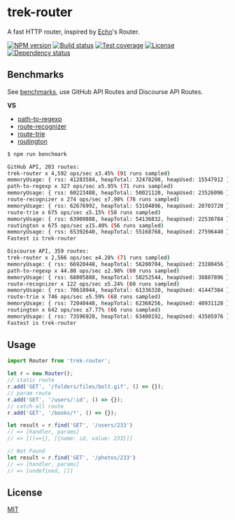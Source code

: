 # trek-router

A fast HTTP router, inspired by [Echo](https://github.com/labstack/echo)'s Router.

  [![NPM version][npm-img]][npm-url]
  [![Build status][travis-img]][travis-url]
  [![Test coverage][coveralls-img]][coveralls-url]
  [![License][license-img]][license-url]
  [![Dependency status][david-img]][david-url]


## Benchmarks

See [benchmarks](benchmarks), use GitHub API Routes and Discourse API Routes.

**VS**

* [path-to-regexp][]
* [route-recognizer][]
* [route-trie][]
* [routington][]

```bash
$ npm run benchmark

GitHub API, 203 routes:
trek-router x 4,592 ops/sec ±3.45% (91 runs sampled)
memoryUsage: { rss: 41283584, heapTotal: 32478208, heapUsed: 15547912 }
path-to-regexp x 327 ops/sec ±5.95% (71 runs sampled)
memoryUsage: { rss: 60223488, heapTotal: 50021120, heapUsed: 23526096 }
route-recognizer x 274 ops/sec ±7.98% (76 runs sampled)
memoryUsage: { rss: 62676992, heapTotal: 53104896, heapUsed: 20703720 }
route-trie x 675 ops/sec ±5.15% (58 runs sampled)
memoryUsage: { rss: 63909888, heapTotal: 54136832, heapUsed: 22530784 }
routington x 675 ops/sec ±15.40% (56 runs sampled)
memoryUsage: { rss: 65392640, heapTotal: 55168768, heapUsed: 27596440 }
Fastest is trek-router

Discourse API, 359 routes:
trek-router x 2,566 ops/sec ±4.28% (71 runs sampled)
memoryUsage: { rss: 66920448, heapTotal: 56200704, heapUsed: 23280456 }
path-to-regexp x 44.88 ops/sec ±2.98% (60 runs sampled)
memoryUsage: { rss: 68005888, heapTotal: 58252544, heapUsed: 38887896 }
route-recognizer x 122 ops/sec ±5.24% (60 runs sampled)
memoryUsage: { rss: 70610944, heapTotal: 61336320, heapUsed: 41447384 }
route-trie x 746 ops/sec ±5.59% (68 runs sampled)
memoryUsage: { rss: 72040448, heapTotal: 62368256, heapUsed: 40931128 }
routington x 642 ops/sec ±7.77% (66 runs sampled)
memoryUsage: { rss: 73596928, heapTotal: 63400192, heapUsed: 43505976 }
Fastest is trek-router
```

## Usage

```js
import Router from 'trek-router';

let r = new Router();
// static route
r.add('GET', '/folders/files/bolt.gif', () => {});
// param route
r.add('GET', '/users/:id', () => {});
// catch-all route
r.add('GET', '/books/*', () => {});

let result = r.find('GET', '/users/233')
// => [handler, params]
// => [()=>{}, [{name: id, value: 233}]]

// Not Found
let result = r.find('GET', '/photos/233')
// => [handler, params]
// => [undefined, []]
```

## License

  [MIT](LICENSE)

[path-to-regexp]: https://github.com/pillarjs/path-to-regexp
[route-recognizer]: https://github.com/tildeio/route-recognizer
[route-trie]: https://github.com/zensh/route-trie
[routington]: https://github.com/pillarjs/routington

[npm-img]: https://img.shields.io/npm/v/trek-router.svg?style=flat-square
[npm-url]: https://npmjs.org/package/trek-router
[travis-img]: https://img.shields.io/travis/trekjs/router.svg?style=flat-square
[travis-url]: https://travis-ci.org/trekjs/router
[coveralls-img]: https://img.shields.io/coveralls/trekjs/router.svg?style=flat-square
[coveralls-url]: https://coveralls.io/r/trekjs/router
[license-img]: https://img.shields.io/badge/license-MIT-green.svg?style=flat-square
[license-url]: LICENSE
[david-img]: https://img.shields.io/david/trekjs/router.svg?style=flat-square
[david-url]: https://david-dm.org/trekjs/router
